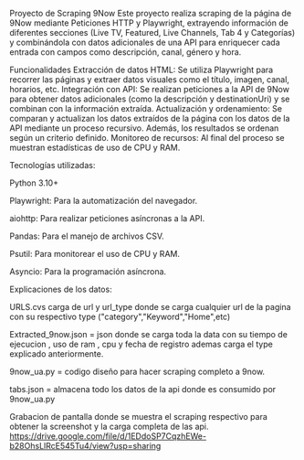 Proyecto de Scraping 9Now
Este proyecto realiza scraping de la página de 9Now mediante Peticiones HTTP y Playwright, extrayendo información de diferentes secciones (Live TV, Featured, Live Channels, Tab 4 y Categorías) y combinándola con datos adicionales de una API para enriquecer cada entrada con campos como descripción, canal, género y hora.

Funcionalidades
Extracción de datos HTML: Se utiliza Playwright para recorrer las páginas y extraer datos visuales como el título, imagen, canal, horarios, etc.
Integración con API: Se realizan peticiones a la API de 9Now para obtener datos adicionales (como la descripción y destinationUri) y se combinan con la información extraída.
Actualización y ordenamiento: Se comparan y actualizan los datos extraídos de la página con los datos de la API mediante un proceso recursivo. Además, los resultados se ordenan según un criterio definido.
Monitoreo de recursos: Al final del proceso se muestran estadísticas de uso de CPU y RAM.

Tecnologías utilizadas:

Python 3.10+

Playwright: Para la automatización del navegador.

aiohttp: Para realizar peticiones asíncronas a la API.

Pandas: Para el manejo de archivos CSV.

Psutil: Para monitorear el uso de CPU y RAM.

Asyncio: Para la programación asíncrona.

Explicaciones de los datos: 

URLS.cvs carga de url y url_type donde se carga cualquier url de la pagina con su respectivo type ("category","Keyword","Home",etc)

Extracted_9now.json = json donde se carga toda la data con su tiempo de ejecucion , uso de ram , cpu y fecha de registro ademas carga el type explicado anteriormente.

9now_ua.py = codigo diseño para hacer scraping completo a 9now.

tabs.json = almacena todo los datos de la api donde es consumido por 9now_ua.py

Grabacion de pantalla donde se muestra el scraping respectivo para obtener la screenshot y la carga completa de las api.
https://drive.google.com/file/d/1EDdoSP7CqzhEWe-b28OhsLlRcE545Tu4/view?usp=sharing
